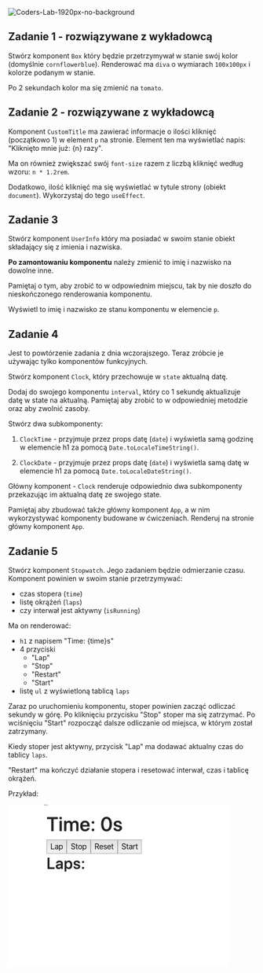 ![Coders-Lab-1920px-no-background](https://user-images.githubusercontent.com/30623667/104709394-2cabee80-571f-11eb-9518-ea6a794e558e.png)


## Zadanie 1 - rozwiązywane z wykładowcą

Stwórz komponent `Box` który będzie przetrzymywał w stanie swój kolor (domyślnie `cornflowerblue`). Renderować ma `diva` o wymiarach `100x100px` i kolorze podanym w stanie.

Po 2 sekundach kolor ma się zmienić na `tomato`.


## Zadanie 2 - rozwiązywane z wykładowcą

Komponent `CustomTitle` ma zawierać informacje o ilości kliknięć (początkowo 1) w element `p` na stronie. Element ten ma wyświetlać napis: "Kliknięto mnie już: {n} razy". 

Ma on również zwiększać swój `font-size` razem z liczbą kliknięć według wzoru: `n * 1.2rem`.

Dodatkowo, ilość kliknięć ma się wyświetlać w tytule strony (obiekt `document`). Wykorzystaj do tego `useEffect`.



## Zadanie 3

Stwórz komponent `UserInfo` który ma posiadać w swoim stanie obiekt składający się z imienia i nazwiska.

**Po zamontowaniu komponentu** należy zmienić to imię i nazwisko na dowolne inne.

Pamiętaj o tym, aby zrobić to w odpowiednim miejscu, tak by nie doszło do nieskończonego renderowania komponentu.

Wyświetl to imię i nazwisko ze stanu komponentu w elemencie `p`.



## Zadanie 4

Jest to powtórzenie zadania z dnia wczorajszego. Teraz zróbcie je używając tylko komponentów funkcyjnych.

Stwórz komponent `Clock`, który przechowuje w `state` aktualną datę.

Dodaj do swojego komponentu `interval`, który co 1 sekundę aktualizuje datę w state na aktualną. Pamiętaj aby zrobić to w odpowiedniej metodzie oraz aby zwolnić zasoby.

Stwórz dwa subkomponenty:

1. `ClockTime` - przyjmuje przez props datę (`date`) i wyświetla samą godzinę w elemencie h1 za pomocą `Date.toLocaleTimeString()`.

2. `ClockDate` - przyjmuje przez props datę (`date`) i wyświetla samą datę w elemencie h1 za pomocą `Date.toLocaleDateString()`.

Główny komponent - `Clock` renderuje odpowiednio dwa subkomponenty przekazując im aktualną datę ze swojego state.

Pamiętaj aby zbudować także główny komponent `App`, a w nim wykorzystywać komponenty budowane w ćwiczeniach. Renderuj na stronie główny komponent `App`.



## Zadanie 5

Stwórz komponent `Stopwatch`. Jego zadaniem będzie odmierzanie czasu. Komponent powinien w swoim stanie przetrzymywać:

- czas stopera (`time`)
- listę okrążeń (`laps`)
- czy interwał jest aktywny (`isRunning`)

Ma on renderować:

- `h1` z napisem "Time: {time}s"
- 4 przyciski
  - "Lap"
  - "Stop"
  - "Restart"
  - "Start"
- listę `ul` z wyświetloną tablicą `laps`

Zaraz po uruchomieniu komponentu, stoper powinien zacząć odliczać sekundy w górę. Po kliknięciu przycisku "Stop" stoper ma się zatrzymać. Po wciśnięciu "Start" rozpocząć dalsze odliczanie od miejsca, w którym został zatrzymany.

Kiedy stoper jest aktywny, przycisk "Lap" ma dodawać aktualny czas do tablicy `laps`.

"Restart" ma kończyć działanie stopera i resetować interwał, czas i tablicę okrążeń.

Przykład:

![](images/example.gif)
